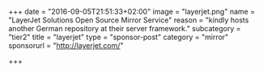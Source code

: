 +++
date = "2016-09-05T21:51:33+02:00"
image = "layerjet.png"
name = "LayerJet Solutions Open Source Mirror Service"
reason = "kindly hosts another German repository at their server framework."
subcategory = "tier2"
title = "layerjet"
type = "sponsor-post"
category = "mirror"
sponsorurl = "http://layerjet.com/"

+++

